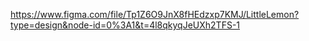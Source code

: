 https://www.figma.com/file/Tp1Z6O9JnX8fHEdzxp7KMJ/LittleLemon?type=design&node-id=0%3A1&t=4l8qkyqJeUXh2TFS-1
